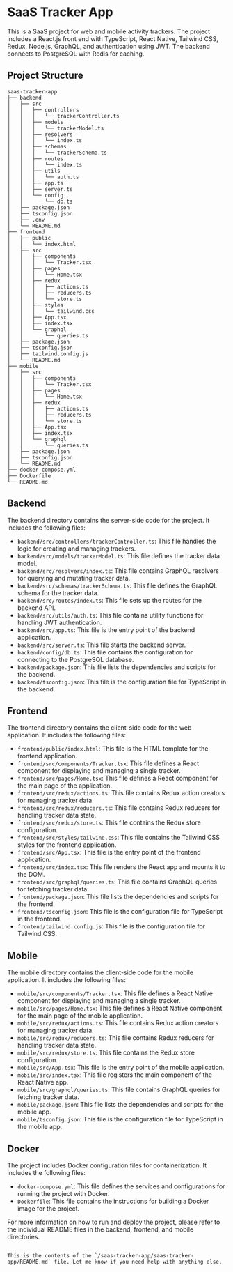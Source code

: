 # SaaS Tracker App

This is a SaaS project for web and mobile activity trackers. The project includes a React.js front end with TypeScript, React Native, Tailwind CSS, Redux, Node.js, GraphQL, and authentication using JWT. The backend connects to PostgreSQL with Redis for caching.

## Project Structure

```
saas-tracker-app
├── backend
│   ├── src
│   │   ├── controllers
│   │   │   └── trackerController.ts
│   │   ├── models
│   │   │   └── trackerModel.ts
│   │   ├── resolvers
│   │   │   └── index.ts
│   │   ├── schemas
│   │   │   └── trackerSchema.ts
│   │   ├── routes
│   │   │   └── index.ts
│   │   ├── utils
│   │   │   └── auth.ts
│   │   ├── app.ts
│   │   ├── server.ts
│   │   └── config
│   │       └── db.ts
│   ├── package.json
│   ├── tsconfig.json
│   ├── .env
│   └── README.md
├── frontend
│   ├── public
│   │   └── index.html
│   ├── src
│   │   ├── components
│   │   │   └── Tracker.tsx
│   │   ├── pages
│   │   │   └── Home.tsx
│   │   ├── redux
│   │   │   ├── actions.ts
│   │   │   ├── reducers.ts
│   │   │   └── store.ts
│   │   ├── styles
│   │   │   └── tailwind.css
│   │   ├── App.tsx
│   │   ├── index.tsx
│   │   └── graphql
│   │       └── queries.ts
│   ├── package.json
│   ├── tsconfig.json
│   ├── tailwind.config.js
│   └── README.md
├── mobile
│   ├── src
│   │   ├── components
│   │   │   └── Tracker.tsx
│   │   ├── pages
│   │   │   └── Home.tsx
│   │   ├── redux
│   │   │   ├── actions.ts
│   │   │   ├── reducers.ts
│   │   │   └── store.ts
│   │   ├── App.tsx
│   │   ├── index.tsx
│   │   └── graphql
│   │       └── queries.ts
│   ├── package.json
│   ├── tsconfig.json
│   └── README.md
├── docker-compose.yml
├── Dockerfile
└── README.md
```

## Backend

The backend directory contains the server-side code for the project. It includes the following files:

- `backend/src/controllers/trackerController.ts`: This file handles the logic for creating and managing trackers.
- `backend/src/models/trackerModel.ts`: This file defines the tracker data model.
- `backend/src/resolvers/index.ts`: This file contains GraphQL resolvers for querying and mutating tracker data.
- `backend/src/schemas/trackerSchema.ts`: This file defines the GraphQL schema for the tracker data.
- `backend/src/routes/index.ts`: This file sets up the routes for the backend API.
- `backend/src/utils/auth.ts`: This file contains utility functions for handling JWT authentication.
- `backend/src/app.ts`: This file is the entry point of the backend application.
- `backend/src/server.ts`: This file starts the backend server.
- `backend/config/db.ts`: This file contains the configuration for connecting to the PostgreSQL database.
- `backend/package.json`: This file lists the dependencies and scripts for the backend.
- `backend/tsconfig.json`: This file is the configuration file for TypeScript in the backend.

## Frontend

The frontend directory contains the client-side code for the web application. It includes the following files:

- `frontend/public/index.html`: This file is the HTML template for the frontend application.
- `frontend/src/components/Tracker.tsx`: This file defines a React component for displaying and managing a single tracker.
- `frontend/src/pages/Home.tsx`: This file defines a React component for the main page of the application.
- `frontend/src/redux/actions.ts`: This file contains Redux action creators for managing tracker data.
- `frontend/src/redux/reducers.ts`: This file contains Redux reducers for handling tracker data state.
- `frontend/src/redux/store.ts`: This file contains the Redux store configuration.
- `frontend/src/styles/tailwind.css`: This file contains the Tailwind CSS styles for the frontend application.
- `frontend/src/App.tsx`: This file is the entry point of the frontend application.
- `frontend/src/index.tsx`: This file renders the React app and mounts it to the DOM.
- `frontend/src/graphql/queries.ts`: This file contains GraphQL queries for fetching tracker data.
- `frontend/package.json`: This file lists the dependencies and scripts for the frontend.
- `frontend/tsconfig.json`: This file is the configuration file for TypeScript in the frontend.
- `frontend/tailwind.config.js`: This file is the configuration file for Tailwind CSS.

## Mobile

The mobile directory contains the client-side code for the mobile application. It includes the following files:

- `mobile/src/components/Tracker.tsx`: This file defines a React Native component for displaying and managing a single tracker.
- `mobile/src/pages/Home.tsx`: This file defines a React Native component for the main page of the mobile application.
- `mobile/src/redux/actions.ts`: This file contains Redux action creators for managing tracker data.
- `mobile/src/redux/reducers.ts`: This file contains Redux reducers for handling tracker data state.
- `mobile/src/redux/store.ts`: This file contains the Redux store configuration.
- `mobile/src/App.tsx`: This file is the entry point of the mobile application.
- `mobile/src/index.tsx`: This file registers the main component of the React Native app.
- `mobile/src/graphql/queries.ts`: This file contains GraphQL queries for fetching tracker data.
- `mobile/package.json`: This file lists the dependencies and scripts for the mobile app.
- `mobile/tsconfig.json`: This file is the configuration file for TypeScript in the mobile app.

## Docker

The project includes Docker configuration files for containerization. It includes the following files:

- `docker-compose.yml`: This file defines the services and configurations for running the project with Docker.
- `Dockerfile`: This file contains the instructions for building a Docker image for the project.

For more information on how to run and deploy the project, please refer to the individual README files in the backend, frontend, and mobile directories.

```

This is the contents of the `/saas-tracker-app/saas-tracker-app/README.md` file. Let me know if you need help with anything else.